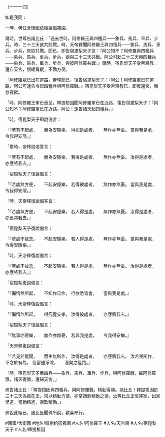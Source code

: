 （一一一四）

如是我聞：

一時，佛住舍衛國祇樹給孤獨園。

爾時，世尊告諸比丘：「過去世時，阿修羅王興四種兵——象兵、馬兵、車兵、步兵。時，三十三天欲共鬪戰。時，天帝釋聞阿修羅王興四種兵——象兵、馬兵、車兵、步兵，來欲共戰。聞已，即告宿毘梨天子言：『阿公知不？阿修羅興四種兵——象兵、馬兵、車兵、步兵，欲與三十三天共戰。阿公可勅三十三天興四種兵——象兵、馬兵、車兵、步兵，與彼阿修羅共戰。』爾時，宿毘梨天子受帝釋教，還自天宮，慢緩寬縱，不勤方便。

「阿修羅眾已出在道路，帝釋聞已，復告宿毘梨天子：『阿公！阿修羅軍已在道路，阿公可速告令起四種兵與阿修羅戰。』宿毘梨天子受帝釋教已，即復還宮，懈怠寬縱。

「時，阿修羅王軍已垂至，釋提桓因聞阿修羅軍已在近路，復告宿毘梨天子：『阿公知不？阿修羅軍已在近路，阿公！速告諸天起四種兵。』

「時，宿毘梨天子即說偈言：

「『若有不起處，　　無為安隱樂，
得如是處者，　　無作亦無憂。
當與我是處，　　令我得安隱。』

「爾時，帝釋說偈答言：

「『若有不起處，　　無為安隱樂，
若得是處者，　　無作亦無憂。
汝得是處者，　　亦應將我去。』

「宿毘梨天子復說偈言：

「『若處無方便，　　不起安隱樂，
若得彼處者，　　無作亦無憂。
當與我是處，　　令我得安隱。』

「時，天帝釋復說偈答言：

「『若處無方便，　　不起安隱樂，
若人得是處，　　無作亦無憂。
汝得是處者，　　亦應將我去。』

「宿毘梨天子復說偈言：

「『若處不放逸，　　不起安隱樂，
若人得是處，　　無作亦無憂。
當與我是處，　　令得安隱樂。』

「時，天帝釋復說偈言：

「『若處不放逸，　　不起安隱樂，
若人得是處，　　無作亦無憂。
汝得是處者，　　亦應將我去。』

「宿毘梨復說偈言：

「『懶惰無所起，　　不知作已作，
行欲悉皆會，　　當與我是處。』

「時，天帝釋復說偈言：

「『懶惰無所起，　　得究竟安樂，
汝得彼處者，　　亦應將我去。』

「宿毘梨天子復說偈言：

「『無事亦得樂，　　無作亦無憂，
若與我是處，　　令我得安樂。』

「天帝釋復說偈言：

「『若見若復聞，　　眾生無所作，
汝得是處者，　　亦應將我去。
汝若畏所作，　　不念於有為，
但當速淨除，　　涅槃之徑路。』

「時，宿毘梨天子嚴四兵——象兵、馬兵、車兵、步兵，與阿修羅戰，摧阿修羅眾，諸天得勝，還歸天宮。」

佛告諸比丘：「釋提桓因興四種兵，與阿修羅戰，精勤得勝。諸比丘！釋提桓因於三十三天為自在王，常以精勤方便，亦常讚歎精勤之德。汝等比丘正信非家，出家學道，當勤精進，讚歎精勤。」

佛說此經已，諸比丘聞佛所說，歡喜奉行。

#國家/舍衛國
#地名/祇樹給孤獨園
#人名/阿修羅王
#人名/天帝釋
#人名/宿毘梨天子
#人名/釋提桓因
